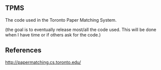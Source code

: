 TPMS
----

The code used in the Toronto Paper Matching System. 

(the goal is to eventually release most/all the code used. This will be
done when I have time or if others ask for the code.)

References
----------

http://papermatching.cs.toronto.edu/
